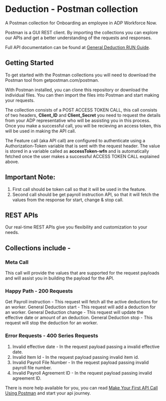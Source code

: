 



# **Deduction - Postman collection**

A Postman collection for Onboarding an employee in ADP Workforce Now.

Postman is a GUI REST client. By importing the collections you can explore our APIs and get a better understanding of the requests and responses.

Full API documentation can be found at [General Deduction RUN Guide](https://developers.adp.com/services/elasticsearch/articles/guides/c25aac4903f6323ab867f141f23968c7f0d3bcd8/doc/DeductionInstructionsAPIGuide-RUN.pdf).

## Getting Started

To get started with the Postman collections you will need to download the Postman tool from getpostman.com/postman.

With Postman installed, you can clone this repository or download the individual files. You can then import the files into Postman and start making your requests.

The collection consists of a POST ACCESS TOKEN CALL, this call consists of two headers, **Client_ID** and **Client_Secret** you need to request the details from your ADP representative who will be assisting you in this process. Once you make a successful call, you will be recieving an access token, this will be used in making the API call.    

The Feature call (aka API call) are configured to authenticate using a Authorization-Token variable that is sent with the request header. The value is stored in a variable called as **accessToken-wfn** and is automatically fetched once the user makes a successful ACCESS TOKEN CALL explained above.

## Important Note: 
1. First call should be token call so that it will be used in the feature.
2. Second call should be get payroll instruction API, so that it will fetch the values from the response for start, change & stop call.

## REST APIs

Our real-time REST APIs give you flexibility and customization to your needs.

## Collections include -

### Meta Call

This call will provide the values that are supported for the request payloads and will assist you in building the payload for the API.

### Happy Path - 200 Requests

Get Payroll instruction - This request will fetch all the active deductions for an worker.
General Deduction start - This request will add a deduction for an worker.
General Deduction change - This request will update the effective date or amount of an deduction.
General Deduction stop - This request will stop the deduction for an worker.

### Error Requests - 400 Series Requests

1. Invalid effective date - In the request payload passing a invalid effective date.
2. Invalid Item Id - In the request payload passing invalid item id.
3. Invalid Payroll File Number - In the request payload passing invalid payroll file number.
4. Invalid Payroll Agreement ID - In the request payload passing invalid agreement ID.

There is more help available for you, you can read [Make Your First API Call Using Postman](https://developers.adp.com/services/elasticsearch/articles/general/a20954ea9cb1ee5210dab5d9b3a3e5fc56f27953/doc/MakeYourFirstAPICallUsingPostman.pdf) and start your api journey.


